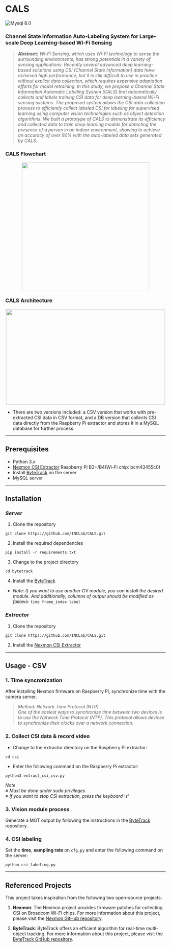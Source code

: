 # CALS
![Mysql 8.0](https://img.shields.io/badge/mysql-8.0-blue)

### Channel State Information Auto-Labeling System for Large-scale Deep Learning-based Wi-Fi Sensing

> **Abstract:** *Wi-Fi Sensing, which uses Wi-Fi technology to sense the surrounding environments, 
> has strong potentials in a variety of sensing applications. Recently several advanced deep learning-based 
> solutions using CSI (Channel State Information) data have achieved high performance, 
> but it is still difficult to use in practice without explicit data collection, 
> which requires expensive adaptation efforts for model retraining. In this study, 
> we propose a Channel State Information Automatic Labeling System (CALS) that automatically 
> collects and labels training CSI data for deep learning-based Wi-Fi sensing systems. 
> The proposed system allows the CSI data collection process to efficiently collect labeled 
> CSI for labeling for supervised learning using computer vision technologies such as object detection algorithms. 
> We built a prototype of CALS to demonstrate its efficiency and collected data to train deep learning models 
> for detecting the presence of a person in an indoor environment, showing to achieve an accuracy of over 90% 
> with the auto-labeled data sets generated by CALS.*
### CALS Flowchart
<p align="center"><img src="https://user-images.githubusercontent.com/51084152/231077556-d091eb24-0ebd-41dd-9257-8ff6f2cb4dfd.png"  width="400" height="400"/></p>   

### CALS Architecture
<p align="center"><img src="https://user-images.githubusercontent.com/51084152/231078252-398a1f02-095d-4fe3-85a0-dc7e9856a35b.png"  width="500" height="300"/></p>
  
- There are two versions included: a CSV version that works with pre-extracted CSI data in CSV format, and a DB version that collects CSI data directly from the Raspberry Pi extractor and stores it in a MySQL database for further process.
---
## Prerequisites

 - Python 3.x
 - [Nexmon CSI Extractor](https://github.com/seemoo-lab/nexmon_csi) Raspberry Pi B3+/B4(Wi-Fi chip: bcm43455c0) 
 - Install [ByteTrack](https://github.com/ifzhang/ByteTrack) on the server
 - MySQL server
---

## Installation

###  *Server*
1. Clone the repository
```
git clone https://github.com/INCLab/CALS.git
```

2. Install the required dependencies
```
pip install -r requirements.txt
```

3. Change to the project directory
```
cd bytetrack
```

4. Install the [ByteTrack](https://github.com/ifzhang/ByteTrack)  
- *Note: If you want to use another CV module, you can install the desired module. And additionally, columns of output should be modified as follows:*
`time frame_index label`


### *Extractor*
1. Clone the repository
```
git clone https://github.com/INCLab/CALS.git
```

2. Install the  [Nexmon CSI Extractor](https://github.com/seemoo-lab/nexmon_csi)
---

## Usage - CSV
### 1. Time syncronization  
After installing Nexmon firmware on Raspberry Pi, synchronize time with the camera server.  
>*Method: Network Time Protocol (NTP)*  
>*One of the easiest ways to synchronize time between two devices is to use the Network Time Protocol (NTP). This protocol allows devices to synchronize their clocks over a network connection.*

### 2. Collect CSI data & record video
- Change to the extractor directory on the Raspberry Pi extractor:
```
cd csi
```

- Enter the following command on the Raspberry Pi extractor:
```
python3 extract_csi_csv.py
```
*Note*  
*※ Must be done under sudo privileges*  
*※ If you want to stop CSI extraction, press the keyboard 's'*

### 3. Vision module process
Generate a MOT output by following the instructions in the [ByteTrack](https://github.com/ifzhang/ByteTrack) repository.

### 4. CSI labeling
Set the **time**, **sampling rate** on `cfg.py` and enter the following command on the server:
```
python csi_labeling.py
```

---
## Referenced Projects

This project takes inspiration from the following two open-source projects:

1. **Nexmon**: The Nexmon project provides firmware patches for collecting CSI on Broadcom Wi-Fi chips. For more information about this project, please visit the [Nexmon GitHub repository](https://github.com/seemoo-lab/nexmon_csi).

2. **ByteTrack**: ByteTrack offers an efficient algorithm for real-time multi-object tracking. For more information about this project, please visit the [ByteTrack GitHub repository](https://github.com/ifzhang/ByteTrack).

